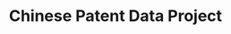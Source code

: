 ---
layout: default
api_or_bulk_downloads: Bulk
description: In this project, patents from China's State Intellectual Property Office
  (SIPO) are matched to various types of companies. Matching SIPO patents to firms
  in the Annual Survey of Industrial Enterprises (ASIE) of China's National Bureau
  of Statistics.
record_creation_timestamp: 11/14/2020 17:20:46
shortname: chinese_patent_data
title: Chinese Patent Data Project
location: https://sites.google.com/site/sipopdb/home/sipo---asie
uuid: 2a0949bb-2f36-45a7-b4cf-109456cec21d
---